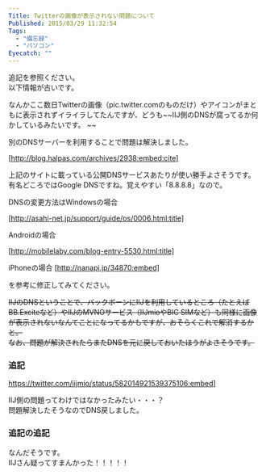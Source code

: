 ```yaml
---
Title: Twitterの画像が表示されない問題について
Published: 2015/03/29 11:32:54
Tags:
  - "備忘録"
  - "パソコン"
Eyecatch: ""
---
```

追記を参照ください。  
以下情報が古いです。  


なんかここ数日Twitterの画像（pic.twitter.comのものだけ）やアイコンがまともに表示されずイライラしてたんですが、どうも~~IIJ側のDNSが腐ってるか何かしているみたいです。 ~~

別のDNSサーバーを利用することで問題は解決しました。  


[http://blog.halpas.com/archives/2938:embed:cite]

上記のサイトに載っている公開DNSサービスあたりが使い勝手よさそうです。  
有名どころではGoogle DNSですね。覚えやすい「8.8.8.8」なので。　 

DNSの変更方法はWindowsの場合

[http://asahi-net.jp/support/guide/os/0006.html:title]

Androidの場合  

[http://mobilelaby.com/blog-entry-5530.html:title]

iPhoneの場合
[http://nanapi.jp/34870:embed]

を参考に修正してみてください。  

<s>IIJのDNSということで、バックボーンにIIJを利用しているところ（たとえばBB.Exciteなど）やIIJのMVNOサービス（IIJmioやBIC SIMなど）も同様に画像が表示されないなんてことになってるかもですが、おそらくこれで解消するかと。  
なお、問題が解決されたらまたDNSを元に戻しておいたほうがよさそうです。</s>  

### 追記
https://twitter.com/iijmio/status/582014921539375106:embed]

IIJ側の問題ってわけではなかったみたい・・・？  
問題解決したそうなのでDNS戻しました。

### 追記の追記  

<?# Twitter 582025967524184064 /?>

<?# Twitter 582025971412271104 /?>

<?# Twitter 582073331442053121 /?>


なんだそうです。  
IIJさん疑ってすまんかった！！！！！


